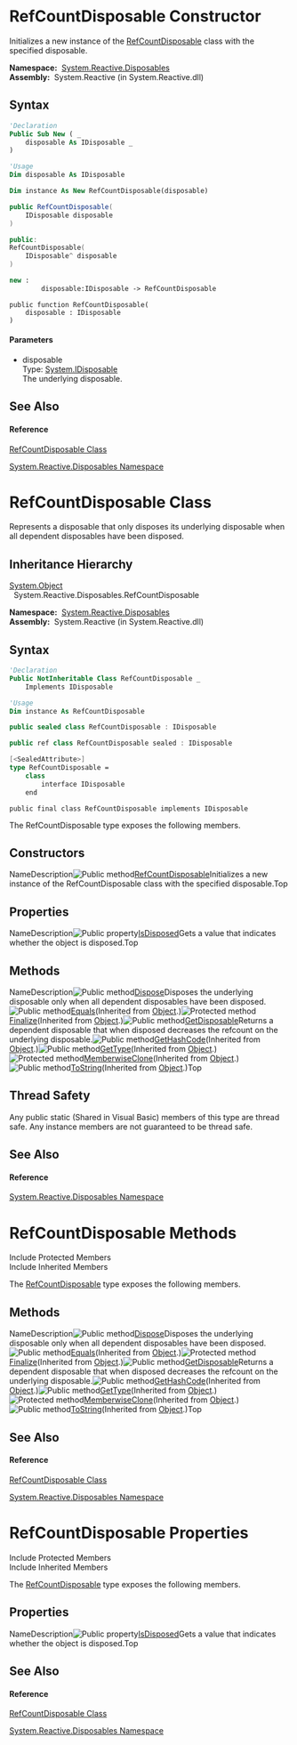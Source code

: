 # RefCountDisposable Constructor

Initializes a new instance of the [RefCountDisposable](RefCountDisposable\RefCountDisposable.md) class with the specified disposable.

**Namespace:**  [System.Reactive.Disposables](System.Reactive.Disposables\System.Reactive.Disposables.md)  
**Assembly:**  System.Reactive (in System.Reactive.dll)

## Syntax

```vb
'Declaration
Public Sub New ( _
    disposable As IDisposable _
)
```

```vb
'Usage
Dim disposable As IDisposable

Dim instance As New RefCountDisposable(disposable)
```

```csharp
public RefCountDisposable(
    IDisposable disposable
)
```

```c++
public:
RefCountDisposable(
    IDisposable^ disposable
)
```

```fsharp
new : 
        disposable:IDisposable -> RefCountDisposable
```

```jscript
public function RefCountDisposable(
    disposable : IDisposable
)
```

#### Parameters

- disposable  
  Type: [System.IDisposable](https://msdn.microsoft.com/en-us/library/aax125c9)  
  The underlying disposable.

## See Also

#### Reference

[RefCountDisposable Class](RefCountDisposable\RefCountDisposable.md)

[System.Reactive.Disposables Namespace](System.Reactive.Disposables\System.Reactive.Disposables.md)

# RefCountDisposable Class

Represents a disposable that only disposes its underlying disposable when all dependent disposables have been disposed.

## Inheritance Hierarchy

[System.Object](https://msdn.microsoft.com/en-us/library/e5kfa45b)  
  System.Reactive.Disposables.RefCountDisposable

**Namespace:**  [System.Reactive.Disposables](System.Reactive.Disposables\System.Reactive.Disposables.md)  
**Assembly:**  System.Reactive (in System.Reactive.dll)

## Syntax

```vb
'Declaration
Public NotInheritable Class RefCountDisposable _
    Implements IDisposable
```

```vb
'Usage
Dim instance As RefCountDisposable
```

```csharp
public sealed class RefCountDisposable : IDisposable
```

```c++
public ref class RefCountDisposable sealed : IDisposable
```

```fsharp
[<SealedAttribute>]
type RefCountDisposable =  
    class
        interface IDisposable
    end
```

```jscript
public final class RefCountDisposable implements IDisposable
```

The RefCountDisposable type exposes the following members.

## Constructors

NameDescription![Public method](images\Hh303103.pubmethod(en-us,VS.103).gif "Public method")[RefCountDisposable](https://msdn.microsoft.com/en-us/library/m:system.reactive.disposables.refcountdisposable.#ctor(system.idisposable)(v=VS.103))Initializes a new instance of the RefCountDisposable class with the specified disposable.Top

## Properties

NameDescription![Public property](images\Hh211972.pubproperty(en-us,VS.103).gif "Public property")[IsDisposed](IsDisposed\RefCountDisposable.IsDisposed.md)Gets a value that indicates whether the object is disposed.Top

## Methods

NameDescription![Public method](images\Hh303103.pubmethod(en-us,VS.103).gif "Public method")[Dispose](Dispose\RefCountDisposable.Dispose.md)Disposes the underlying disposable only when all dependent disposables have been disposed.![Public method](images\Hh303103.pubmethod(en-us,VS.103).gif "Public method")[Equals](https://msdn.microsoft.com/en-us/library/m:system.object.equals(system.object)(v=VS.103))(Inherited from [Object](https://msdn.microsoft.com/en-us/library/e5kfa45b).)![Protected method](images\Hh303103.protmethod(en-us,VS.103).gif "Protected method")[Finalize](https://msdn.microsoft.com/en-us/library/4k87zsw7)(Inherited from [Object](https://msdn.microsoft.com/en-us/library/e5kfa45b).)![Public method](images\Hh303103.pubmethod(en-us,VS.103).gif "Public method")[GetDisposable](GetDisposable\RefCountDisposable.GetDisposable.md)Returns a dependent disposable that when disposed decreases the refcount on the underlying disposable.![Public method](images\Hh303103.pubmethod(en-us,VS.103).gif "Public method")[GetHashCode](https://msdn.microsoft.com/en-us/library/zdee4b3y)(Inherited from [Object](https://msdn.microsoft.com/en-us/library/e5kfa45b).)![Public method](images\Hh303103.pubmethod(en-us,VS.103).gif "Public method")[GetType](https://msdn.microsoft.com/en-us/library/dfwy45w9)(Inherited from [Object](https://msdn.microsoft.com/en-us/library/e5kfa45b).)![Protected method](images\Hh303103.protmethod(en-us,VS.103).gif "Protected method")[MemberwiseClone](https://msdn.microsoft.com/en-us/library/57ctke0a)(Inherited from [Object](https://msdn.microsoft.com/en-us/library/e5kfa45b).)![Public method](images\Hh303103.pubmethod(en-us,VS.103).gif "Public method")[ToString](https://msdn.microsoft.com/en-us/library/7bxwbwt2)(Inherited from [Object](https://msdn.microsoft.com/en-us/library/e5kfa45b).)Top

## Thread Safety

Any public static (Shared in Visual Basic) members of this type are thread safe. Any instance members are not guaranteed to be thread safe.

## See Also

#### Reference

[System.Reactive.Disposables Namespace](System.Reactive.Disposables\System.Reactive.Disposables.md)

# RefCountDisposable Methods

Include Protected Members  
Include Inherited Members

The [RefCountDisposable](RefCountDisposable\RefCountDisposable.md) type exposes the following members.

## Methods

NameDescription![Public method](images\Hh303103.pubmethod(en-us,VS.103).gif "Public method")[Dispose](Dispose\RefCountDisposable.Dispose.md)Disposes the underlying disposable only when all dependent disposables have been disposed.![Public method](images\Hh303103.pubmethod(en-us,VS.103).gif "Public method")[Equals](https://msdn.microsoft.com/en-us/library/m:system.object.equals(system.object)(v=VS.103))(Inherited from [Object](https://msdn.microsoft.com/en-us/library/e5kfa45b).)![Protected method](images\Hh303103.protmethod(en-us,VS.103).gif "Protected method")[Finalize](https://msdn.microsoft.com/en-us/library/4k87zsw7)(Inherited from [Object](https://msdn.microsoft.com/en-us/library/e5kfa45b).)![Public method](images\Hh303103.pubmethod(en-us,VS.103).gif "Public method")[GetDisposable](GetDisposable\RefCountDisposable.GetDisposable.md)Returns a dependent disposable that when disposed decreases the refcount on the underlying disposable.![Public method](images\Hh303103.pubmethod(en-us,VS.103).gif "Public method")[GetHashCode](https://msdn.microsoft.com/en-us/library/zdee4b3y)(Inherited from [Object](https://msdn.microsoft.com/en-us/library/e5kfa45b).)![Public method](images\Hh303103.pubmethod(en-us,VS.103).gif "Public method")[GetType](https://msdn.microsoft.com/en-us/library/dfwy45w9)(Inherited from [Object](https://msdn.microsoft.com/en-us/library/e5kfa45b).)![Protected method](images\Hh303103.protmethod(en-us,VS.103).gif "Protected method")[MemberwiseClone](https://msdn.microsoft.com/en-us/library/57ctke0a)(Inherited from [Object](https://msdn.microsoft.com/en-us/library/e5kfa45b).)![Public method](images\Hh303103.pubmethod(en-us,VS.103).gif "Public method")[ToString](https://msdn.microsoft.com/en-us/library/7bxwbwt2)(Inherited from [Object](https://msdn.microsoft.com/en-us/library/e5kfa45b).)Top

## See Also

#### Reference

[RefCountDisposable Class](RefCountDisposable\RefCountDisposable.md)

[System.Reactive.Disposables Namespace](System.Reactive.Disposables\System.Reactive.Disposables.md)

# RefCountDisposable Properties

Include Protected Members  
Include Inherited Members

The [RefCountDisposable](RefCountDisposable\RefCountDisposable.md) type exposes the following members.

## Properties

NameDescription![Public property](images\Hh211972.pubproperty(en-us,VS.103).gif "Public property")[IsDisposed](IsDisposed\RefCountDisposable.IsDisposed.md)Gets a value that indicates whether the object is disposed.Top

## See Also

#### Reference

[RefCountDisposable Class](RefCountDisposable\RefCountDisposable.md)

[System.Reactive.Disposables Namespace](System.Reactive.Disposables\System.Reactive.Disposables.md)
